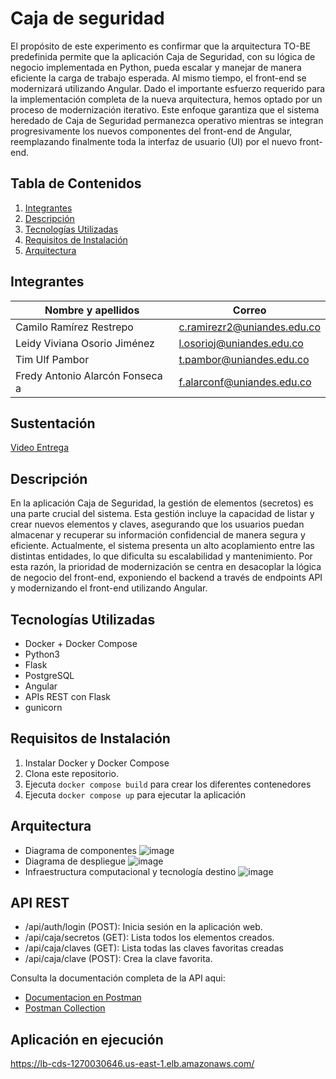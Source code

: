 # Caja de seguridad
El propósito de este experimento es confirmar que la arquitectura TO-BE predefinida permite que la aplicación Caja de Seguridad, con su lógica de negocio implementada en Python, pueda escalar y manejar de manera eficiente la carga de trabajo esperada. Al mismo tiempo, el front-end se modernizará utilizando Angular. Dado el importante esfuerzo requerido para la implementación completa de la nueva arquitectura, hemos optado por un proceso de modernización iterativo. Este enfoque garantiza que el sistema heredado de Caja de Seguridad permanezca operativo mientras se integran progresivamente los nuevos componentes del front-end de Angular, reemplazando finalmente toda la interfaz de usuario (UI) por el nuevo front-end. 

## Tabla de Contenidos

1. [Integrantes](#integrantes)
2. [Descripción](#descripción)
3. [Tecnologías Utilizadas](#tecnologías-utilizadas)
4. [Requisitos de Instalación](#requisitos-de-instalación)
5. [Arquitectura](#arquitectura)


## Integrantes
| Nombre y apellidos | Correo|
| --- | --- |
| Camilo Ramírez Restrepo​ | c.ramirezr2@uniandes.edu.co |
| Leidy Viviana Osorio Jiménez​ | l.osorioj@uniandes.edu.co |
| Tim Ulf Pambor | t.pambor@uniandes.edu.co |
| Fredy Antonio Alarcón Fonseca a | f.alarconf@uniandes.edu.co |

## Sustentación
[Video Entrega]( )

## Descripción
En la aplicación Caja de Seguridad, la gestión de elementos (secretos) es una parte crucial del sistema. Esta gestión incluye la capacidad de listar y crear nuevos elementos y claves, asegurando que los usuarios puedan almacenar y recuperar su información confidencial de manera segura y eficiente. Actualmente, el sistema presenta un alto acoplamiento entre las distintas entidades, lo que dificulta su escalabilidad y mantenimiento. Por esta razón, la prioridad de modernización se centra en desacoplar la lógica de negocio del front-end, exponiendo el backend a través de endpoints API y modernizando el front-end utilizando Angular.  

 
## Tecnologías Utilizadas

- Docker + Docker Compose
- Python3
- Flask
- PostgreSQL
- Angular
- APIs REST con Flask
- gunicorn


## Requisitos de Instalación

1. Instalar Docker y Docker Compose
2. Clona este repositorio.
3. Ejecuta `docker compose build` para crear los diferentes contenedores
4. Ejecuta `docker compose up` para ejecutar la aplicación

## Arquitectura 
- Diagrama de componentes
  ![image](https://github.com/user-attachments/assets/207e813a-f00b-4b42-8c9c-14743e12558e)
- Diagrama de despliegue
  ![image](https://github.com/user-attachments/assets/d8e89db1-d3fe-4813-ac9f-ecae9e6e9d05)
- Infraestructura computacional y tecnología destino 
  ![image](https://github.com/user-attachments/assets/8d400b45-f1d0-4ca0-9a5e-47c8c35c865d)

    
## API REST
- /api/auth/login (POST): Inicia sesión en la aplicación web.
- /api/caja/secretos (GET): Lista todos los elementos creados.
- /api/caja/claves (GET): Lista todas las claves favoritas creadas
- /api/caja/clave (POST): Crea la clave favorita.

Consulta la documentación completa de la API aqui: 
- [Documentacion en Postman]([https://documenter.getpostman.com/view/29422849/2s9YRB4CyY](https://documenter.getpostman.com/view/26749673/2sA3kaBykT)) 
- [Postman Collection](https://github.com/tpambor/CajaDeSeguridad/wiki/Caja-de-seguridad.postman_collection)

## Aplicación en ejecución 
https://lb-cds-1270030646.us-east-1.elb.amazonaws.com/ 
